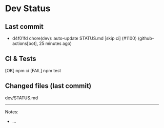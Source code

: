 # Dev Status

## Last commit
- d4f01fd chore(dev): auto-update STATUS.md [skip ci] (#1100) (github-actions[bot], 25 minutes ago)
## CI & Tests
[OK] npm ci
[FAIL] npm test

## Changed files (last commit)
dev/STATUS.md

---
Notes:
- ...
